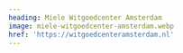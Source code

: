 ```yaml
---
heading: Miele Witgoedcenter Amsterdam
image: miele-witgoedcenter-amsterdam.webp
href: 'https://witgoedcenteramsterdam.nl'
---
```

